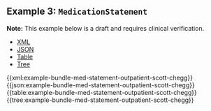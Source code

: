 <h2><a name="example3"></a>Example 3: <code>MedicationStatement</code></h2>

<div class="nhsd-a-box nhsd-a-box--bg-light-blue nhsd-!t-margin-bottom-6 nhsd-t-body"><strong>Note:</strong> This example below is a draft and requires clinical verification.</div>

<!--// start of code snippet -->
<div>
    <ul class="nav nav-tabs" role="tablist">
      <li role="presentation" class="active">
        <a href="#xml-15" aria-controls="xml" role="tab" data-toggle="tab">XML</a>
      </li>
      <li role="presentation">
        <a href="#json-15" aria-controls="json" role="tab" data-toggle="tab">JSON</a>
      </li>
        <li role="presentation">
        <a href="#table-15" aria-controls="table" role="tab" data-toggle="tab">Table</a>
      </li>
      <li role="presentation">
        <a href="#tree-15" aria-controls="tree" role="tab" data-toggle="tab">Tree</a>
      </li>
  </ul>

  <!-- Tab panes -->
  <div class="tab-content snippet">
    <div role="tabpanel" class="tab-pane active" id="xml-15">
      {{xml:example-bundle-med-statement-outpatient-scott-chegg}}
    </div>
    <div role="tabpanel" class="tab-pane" id="json-15">
      {{json:example-bundle-med-statement-outpatient-scott-chegg}}
    </div>
    <div role="tabpanel" class="tab-pane" id="table-15">
      {{table:example-bundle-med-statement-outpatient-scott-chegg}}
    </div>
    <div role="tabpanel" class="tab-pane" id="tree-15">
      {{tree:example-bundle-med-statement-outpatient-scott-chegg}}
    </div>
  </div>
</div>
<!--// end of code snippet -->